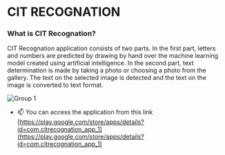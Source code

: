 # CIT RECOGNATION

<h3>What is CIT Recognation?</h3>

CIT Recognation application consists of two parts. In the first part, letters and numbers are predicted by drawing by hand over the machine learning model created using artificial intelligence. In the second part, text determination is made by taking a photo or choosing a photo from the gallery. The text on the selected image is detected and the text on the image is converted to text format.

![Group 1](https://user-images.githubusercontent.com/37351206/156773325-48fc7a21-1bc2-444c-9b6e-830c0e557a2a.png)

- 📫 You can access the application from this link [https://play.google.com/store/apps/details?id=com.citrecognation_app_1](https://play.google.com/store/apps/details?id=com.citrecognation_app_1)
